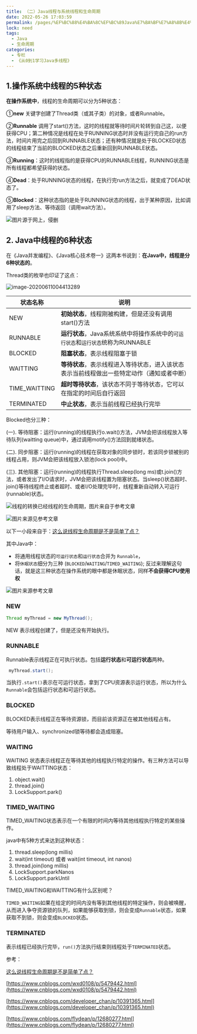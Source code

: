 ```yaml
---
title: （二）Java线程与系统线程和生命周期
date: 2022-05-26 17:03:59
permalink: /pages/%EF%BC%88%E4%BA%8C%EF%BC%89Java%E7%BA%BF%E7%A8%8B%E4%B8%8E%E7%B3%BB%E7%BB%9F%E7%BA%BF%E7%A8%8B%E5%92%8C%E7%94%9F%E5%91%BD%E5%91%A8%E6%9C%9F
lock: need
tags: 
  - Java
  - 生命周期
categories: 
  - 专栏
  - 《从0到1学习Java多线程》
---
```

## 1.操作系统中线程的5种状态 

**在操作系统中**，线程的生命周期可以分为5种状态：

①**new** 关键字创建了Thread类（或其子类）的对象，或者Runnable。

②**Runnable** 调用了start()方法，这时的线程就等待时间片轮转到自己这，以便获得CPU；第二种情况是线程在处于RUNNING状态时并没有运行完自己的run方法，时间片用完之后回到RUNNABLE状态；还有种情况就是处于BLOCKED状态的线程结束了当前的BLOCKED状态之后重新回到RUNNABLE状态。

③**Running**：这时的线程指的是获得CPU的RUNNABLE线程，RUNNING状态是所有线程都希望获得的状态。

④**Dead**：处于RUNNING状态的线程，在执行完run方法之后，就变成了DEAD状态了。

⑤**Blocked**：这种状态指的是处于RUNNING状态的线程，出于某种原因，比如调用了sleep方法、等待返回（调用wait方法）。



![图片源于网上，侵删](https://images-1253198264.cos.ap-guangzhou.myqcloud.com/image-20200611004316963-1594691307317.png)



## 2. Java中线程的6种状态

在《Java并发编程》、《Java核心技术卷一》这两本书说到：**在Java中，线程是分6种状态的**。

Thread类的枚举也印证了这点：

![image-20200611004413289](https://images-1253198264.cos.ap-guangzhou.myqcloud.com/image-20200611004413289.png)

| 状态名称      | 说明                                                         |
| ------------- | ------------------------------------------------------------ |
| NEW           | **初始状态**，线程刚被构建，但是还没有调用start()方法        |
| RUNNABLE      | **运行状态**，Java系统系统中将操作系统中的`可运行状态`和`运行状态`统称为RUNNABLE |
| BLOCKED       | **阻塞状态**，表示线程阻塞于锁                               |
| WAITTING      | **等待状态**，表示线程进入等待状态，进入该状态表示当前线程做出一些特定动作（通知或者中断） |
| TIME_WAITTING | **超时等待状态**，该状态不同于等待状态，它可以在指定的时间后自行返回 |
| TERMINATED    | **中止状态**，表示当前线程已经执行完毕                       |

Blocked也分三种：

(一). 等待阻塞：运行(running)的线程执行o.wait()方法，JVM会把该线程放入等待队列(waitting queue)中，通过调用motify()方法回到就绪状态。

(二). 同步阻塞：运行(running)的线程在获取对象的同步锁时，若该同步锁被别的线程占用，则JVM会把该线程放入锁池(lock pool)中。

(三). 其他阻塞：运行(running)的线程执行Thread.sleep(long ms)或t.join()方法，或者发出了I/O请求时，JVM会把该线程置为阻塞状态。当sleep()状态超时、join()等待线程终止或者超时、或者I/O处理完毕时，线程重新自动转入可运行(runnable)状态。

![线程的转换已经线程的生命周期，图片来自于参考文章](https://images-1253198264.cos.ap-guangzhou.myqcloud.com/image-20200615233613878-1594691307357.png)

![图片来源见参考文章](https://images-1253198264.cos.ap-guangzhou.myqcloud.com/image-20200616002629744-1594691307411.png)



以下一小段来自于：[这么说线程生命周期是不是简单了点？](https://mp.weixin.qq.com/s/qY6D6-B0HQxfwlKG0Kzihg)

其中Java中：

- 将通用线程状态的`可运行状态`和`运行状态`合并为 `Runnable`，
- 将`休眠状态`细分为三种 (`BLOCKED`/`WAITING`/`TIMED_WAITING`); 反过来理解这句话，就是这三种状态在操作系统的眼中都是休眠状态，同样**不会获得CPU使用权**

![图片来源参考文章](https://images-1253198264.cos.ap-guangzhou.myqcloud.com/640-1594691307404.jpg)



### NEW

```java
Thread myThread = new MyThread();
```

NEW 表示线程创建了，但是还没有开始执行。



### RUNNABLE

Runnable表示线程正在可执行状态。包括**运行状态**和**可运行状态**两种。

```java
 myThread.start();
```

当执行`.start()`表示在可运行状态，拿到了CPU资源表示运行状态，所以为什么`Runnable`会包括运行状态和可运行状态。



### BLOCKED

BLOCKED表示线程正在等待资源锁，而目前该资源正在被其他线程占有。

等待用户输入、synchronized锁等待都会造成阻塞。



### WAITING

WAITING 状态表示线程正在等待其他的线程执行特定的操作。有三种方法可以导致线程处于WAITTING状态：

1. object.wait()
2. thread.join()
3. LockSupport.park()
   

### TIMED_WAITING

TIMED_WAITING状态表示在一个有限的时间内等待其他线程执行特定的某些操作。

java中有5种方式来达到这种状态：

1. thread.sleep(long millis)
2. wait(int timeout) 或者 wait(int timeout, int nanos)
3. thread.join(long millis)
4. LockSupport.parkNanos
5. LockSupport.parkUntil



TIMED_WAITING和WAITTING有什么区别呢？

`TIMED_WAITING`如果在给定的时间内没有等到其他线程的特定操作，则会被唤醒，从而进入争夺资源锁的队列，如果能够获取到锁，则会变成`Runnable`状态，如果获取不到锁，则会变成`BLOCKED`状态。



### TERMINATED

表示线程已经执行完毕，`run()`方法执行结束则线程处于`TERMINATED`状态。



参考：

[这么说线程生命周期是不是简单了点？](https://mp.weixin.qq.com/s/qY6D6-B0HQxfwlKG0Kzihg)

[https://www.cnblogs.com/wxd0108/p/5479442.html](https://www.cnblogs.com/wxd0108/p/5479442.html)

[https://www.cnblogs.com/developer_chan/p/10391365.html](https://www.cnblogs.com/developer_chan/p/10391365.html)

[https://www.cnblogs.com/flydean/p/12680277.html](https://www.cnblogs.com/flydean/p/12680277.html)